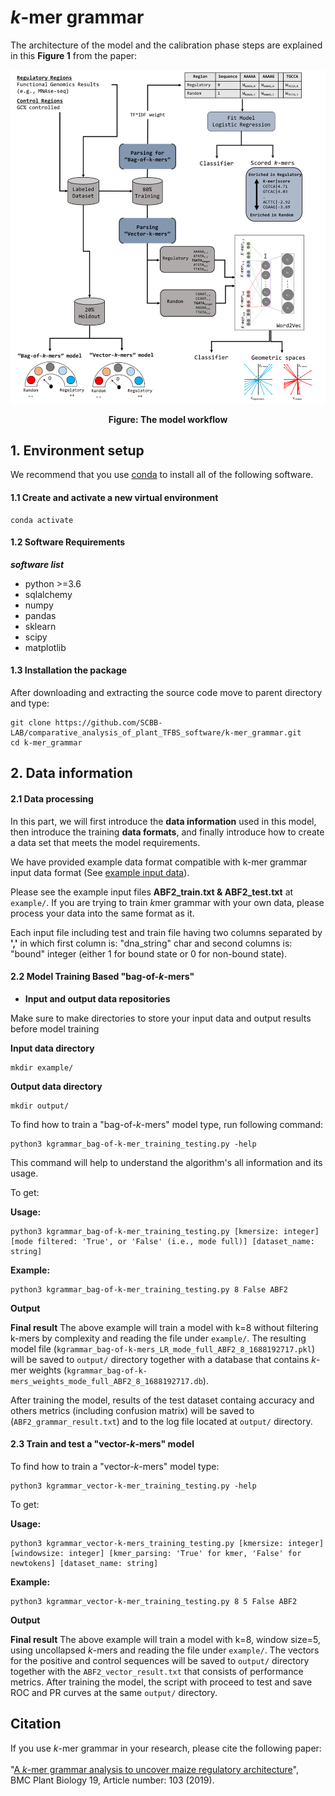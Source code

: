 # *k*-mer grammar

The architecture of the model and the calibration phase steps are explained in this **Figure 1** from the paper:

<p align="center">
<img src="kmer_grammar.jpg"  >
</p>
<p align="center"><b>Figure: The model workflow</b></p>

## 1. Environment setup

We recommend that you use [conda](https://docs.conda.io/en/latest/) to install all of the following software.

#### 1.1 Create and activate a new virtual environment

```
conda activate
```
#### 1.2 Software Requirements

***software list***
- python >=3.6
- sqlalchemy
- numpy 
- pandas
- sklearn
- scipy 
- matplotlib

#### 1.3 Installation the package

After downloading and extracting the source code move to parent directory and type:

```
git clone https://github.com/SCBB-LAB/comparative_analysis_of_plant_TFBS_software/k-mer_grammar.git
cd k-mer_grammar
```

## 2. Data information

#### 2.1 Data processing

In this part, we will first introduce the **data information** used in this model, then introduce the training **data formats**, and finally introduce how to create a data set that meets the model requirements.

We have provided example data format compatible with k-mer grammar input data format (See [example input data](https://github.com/SCBB-LAB/comparative_analysis_of_plant_TFBS_software/k-mer_grammar/blob/master/example/ABF2_train.txt)).

Please see the example input files **ABF2_train.txt & ABF2_test.txt** at `example/`. If you are trying to train *k*mer grammar with your own data, please process your data into the same format as it.

Each input file including test and train file having two columns separated by **','** in which first column is: "dna_string" char and second columns is: "bound" integer (either 1 for bound state or 0 for non-bound state).

#### 2.2 Model Training Based "bag-of-*k*-mers"


- **Input and output data repositories**

Make sure to make directories to store your input data and output results before model training

**Input data directory**
```
mkdir example/
```
**Output data directory**
```
mkdir output/
```
To find how to train a "bag-of-*k*-mers" model type, run following command:

```
python3 kgrammar_bag-of-k-mer_training_testing.py -help
```
This command will help to understand the algorithm's all information and its usage.

To get:

**Usage:**
``` 
python3 kgrammar_bag-of-k-mer_training_testing.py [kmersize: integer] [mode filtered: 'True', or 'False' (i.e., mode full)] [dataset_name: string]
```
**Example:**
``` 
python3 kgrammar_bag-of-k-mer_training_testing.py 8 False ABF2
```
**Output**

**Final result** The above example will train a model with k=8 without filtering k-mers by complexity and reading the file under `example/`. The resulting model file (`kgrammar_bag-of-k-mers_LR_mode_full_ABF2_8_1688192717.pkl`) will be saved to `output/` directory together with a database that contains *k*-mer weights (`kgrammar_bag-of-k-mers_weights_mode_full_ABF2_8_1688192717.db`).
 
After training the model, results of the test dataset containg accuracy and others metrics (including confusion matrix) will be saved to (`ABF2_grammar_result.txt`) and to the log file located at `output/` directory.

#### 2.3 Train and test a "vector-*k*-mers" model

To find how to train a "vector-*k*-mers" model type:
```
python3 kgrammar_vector-k-mer_training_testing.py -help
```
To get:

**Usage:**
```
python3 kgrammar_vector-k-mers_training_testing.py [kmersize: integer] [windowsize: integer] [kmer_parsing: 'True' for kmer, 'False' for newtokens] [dataset_name: string]
```
**Example:**
```
python3 kgrammar_vector-k-mer_training_testing.py 8 5 False ABF2
```

**Output**

**Final result** The above example will train a model with k=8, window size=5, using uncollapsed *k*-mers and reading the file under `example/`. The vectors for the positive and control sequences will be saved to `output/` directory together with the `ABF2_vector_result.txt` that consists of performance metrics. After training the model, the script with proceed to test and save ROC and PR curves at the same `output/` directory.

## Citation
If you use *k*-mer grammar in your research, please cite the following paper:</br>
<br/>
"[A *k*-mer grammar analysis to uncover maize regulatory architecture](https://www.nature.com/articles/nbt.3300)",<br/>
BMC Plant Biology 19, Article number: 103 (2019).
